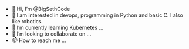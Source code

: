 - 👋 Hi, I’m @BigSethCode
- 👀  I am interested in devops, programming in Python and basic C. I also like robotics 
- 🌱 I’m currently learning Kubernetes ...
- 💞️ I’m looking to collaborate on ...
- 📫 How to reach me ...
